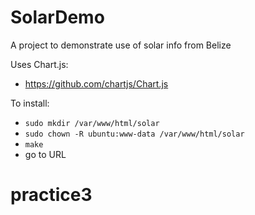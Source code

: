 # SolarDemo
A project to demonstrate use of solar info from Belize

Uses Chart.js:
 - https://github.com/chartjs/Chart.js

To install:
 - ```sudo mkdir /var/www/html/solar```
 - ```sudo chown -R ubuntu:www-data /var/www/html/solar```
 - ```make```
 - go to URL
# practice3
